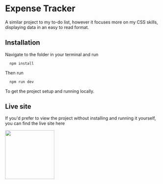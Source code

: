 
# Expense Tracker

A similar project to my to-do list, however it focuses more on my CSS skills, displaying data in an easy to read format.


## Installation

Navigate to the folder in your terminal and run

```bash
  npm install
```

Then run

```bash
  npm run dev
```

To get the project setup and running locally.
## Live site

If you'd prefer to view the project without installing and running it yourself, you can find the live site here

[<img src="https://img.shields.io/badge/Live-View%20live%20site-red" width="160"/>](https://thomashardyexpensetracker.com/)


